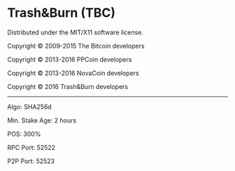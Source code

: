 Trash&Burn (TBC)
===================
Distributed under the MIT/X11 software license.

Copyright © 2009-2015 The Bitcoin developers

Copyright © 2013-2016 PPCoin developers

Copyright © 2013-2016 NovaCoin developers

Copyright © 2016 Trash&Burn developers


-----


Algo: SHA256d

Min. Stake Age: 2 hours

POS: 300%

RPC Port: 52522

P2P Port: 52523


